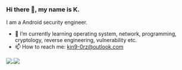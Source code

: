 ### Hi there 👋, my name is K.

I am a Android security engineer.

- 🌱 I’m currently learning operating system, network, programming, cryptology, reverse engineering, vulnerability etc. 
- 📫 How to reach me: kin9-0rz@outlook.com 



<a href="https://github.com/anuraghazra/github-readme-stats">
  <img align="center" src="https://github-readme-stats.vercel.app/api?username=kin9-0rz&show_icons=true&hide_title=false&theme=buefy" />
</a>

<a href="https://github.com/anuraghazra/github-readme-stats">
   <img align="center" src="https://github-readme-stats.vercel.app/api/top-langs/?username=kin9-0rz&layout=compact&langs_count=8" />
</a>






